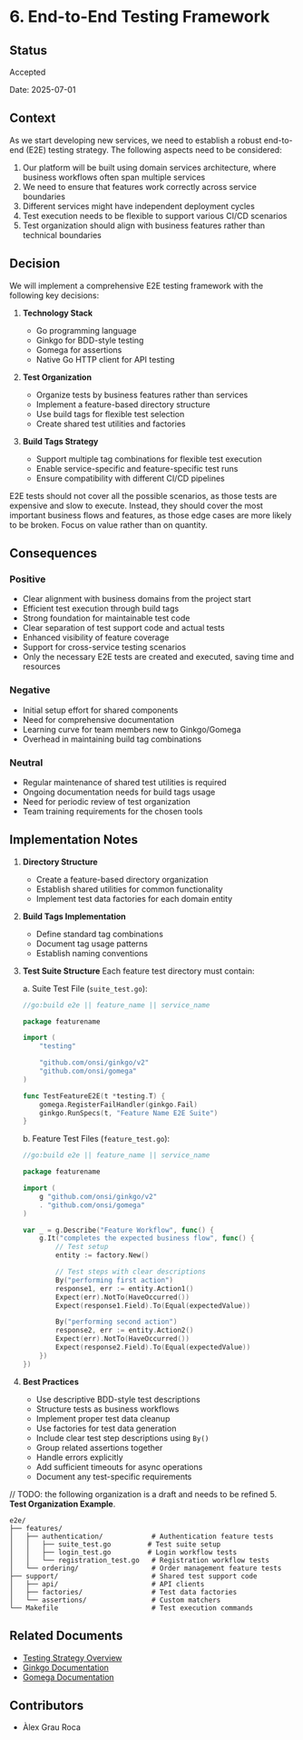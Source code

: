 # 6. End-to-End Testing Framework

## Status

Accepted

Date: 2025-07-01

## Context

As we start developing new services, we need to establish a robust end-to-end (E2E) testing strategy. 
The following aspects need to be considered:

1. Our platform will be built using domain services architecture, where business workflows often span multiple services
2. We need to ensure that features work correctly across service boundaries
3. Different services might have independent deployment cycles
4. Test execution needs to be flexible to support various CI/CD scenarios
5. Test organization should align with business features rather than technical boundaries

## Decision

We will implement a comprehensive E2E testing framework with the following key decisions:

1. **Technology Stack**
   - Go programming language
   - Ginkgo for BDD-style testing
   - Gomega for assertions
   - Native Go HTTP client for API testing

2. **Test Organization**
   - Organize tests by business features rather than services
   - Implement a feature-based directory structure
   - Use build tags for flexible test selection
   - Create shared test utilities and factories

3. **Build Tags Strategy**
   - Support multiple tag combinations for flexible test execution
   - Enable service-specific and feature-specific test runs
   - Ensure compatibility with different CI/CD pipelines

E2E tests should not cover all the possible scenarios, as those tests are expensive and slow to execute. Instead, 
they should cover the most important business flows and features, as those edge cases are more likely to be broken. 
Focus on value rather than on quantity.

## Consequences

### Positive

- Clear alignment with business domains from the project start
- Efficient test execution through build tags
- Strong foundation for maintainable test code
- Clear separation of test support code and actual tests
- Enhanced visibility of feature coverage
- Support for cross-service testing scenarios
- Only the necessary E2E tests are created and executed, saving time and resources

### Negative

- Initial setup effort for shared components
- Need for comprehensive documentation
- Learning curve for team members new to Ginkgo/Gomega
- Overhead in maintaining build tag combinations

### Neutral

- Regular maintenance of shared test utilities is required
- Ongoing documentation needs for build tags usage
- Need for periodic review of test organization
- Team training requirements for the chosen tools

## Implementation Notes

1. **Directory Structure**
   - Create a feature-based directory organization
   - Establish shared utilities for common functionality
   - Implement test data factories for each domain entity

2. **Build Tags Implementation**
   - Define standard tag combinations
   - Document tag usage patterns
   - Establish naming conventions

3. **Test Suite Structure**
   Each feature test directory must contain:

   a. Suite Test File (`suite_test.go`):
   ```go
   //go:build e2e || feature_name || service_name

   package featurename

   import (
       "testing"

       "github.com/onsi/ginkgo/v2"
       "github.com/onsi/gomega"
   )

   func TestFeatureE2E(t *testing.T) {
       gomega.RegisterFailHandler(ginkgo.Fail)
       ginkgo.RunSpecs(t, "Feature Name E2E Suite")
   }
   ```

   b. Feature Test Files (`feature_test.go`):
   ```go
   //go:build e2e || feature_name || service_name

   package featurename

   import (
       g "github.com/onsi/ginkgo/v2"
       . "github.com/onsi/gomega"
   )

   var _ = g.Describe("Feature Workflow", func() {
       g.It("completes the expected business flow", func() {
           // Test setup
           entity := factory.New()

           // Test steps with clear descriptions
           By("performing first action")
           response1, err := entity.Action1()
           Expect(err).NotTo(HaveOccurred())
           Expect(response1.Field).To(Equal(expectedValue))

           By("performing second action")
           response2, err := entity.Action2()
           Expect(err).NotTo(HaveOccurred())
           Expect(response2.Field).To(Equal(expectedValue))
       })
   })
   ```

4. **Best Practices**
   - Use descriptive BDD-style test descriptions
   - Structure tests as business workflows
   - Implement proper test data cleanup
   - Use factories for test data generation
   - Include clear test step descriptions using `By()`
   - Group related assertions together
   - Handle errors explicitly
   - Add sufficient timeouts for async operations
   - Document any test-specific requirements

// TODO: the following organization is a draft and needs to be refined
5. **Test Organization Example**.
   ```
   e2e/
   ├── features/
   │   ├── authentication/            # Authentication feature tests
   │   │   ├── suite_test.go         # Test suite setup
   │   │   ├── login_test.go         # Login workflow tests
   │   │   └── registration_test.go   # Registration workflow tests
   │   └── ordering/                  # Order management feature tests
   ├── support/                       # Shared test support code
   │   ├── api/                       # API clients
   │   ├── factories/                 # Test data factories
   │   └── assertions/                # Custom matchers
   └── Makefile                       # Test execution commands
   ```

## Related Documents

- [Testing Strategy Overview](./../../global/0005-testing-strategy-and-types.md)
- [Ginkgo Documentation](https://onsi.github.io/ginkgo/)
- [Gomega Documentation](https://onsi.github.io/gomega/)

## Contributors

- Àlex Grau Roca